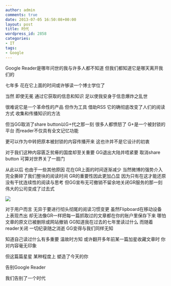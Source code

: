```yaml
---
author: admin
comments: true
date: 2013-07-05 16:50:08+00:00
layout: post
title: 时代
wordpress_id: 2858
categories:
- IT
tags:
- Google
---
```


Google Reader是哪年问世的我与许多人都不知道 但我们都知道它是哪天离开我们的

七年多 花在它上面的时间或许够读一个博士学位了

当然 即使无冕 通过它获取的信息和知识 足以使我安身于信息爆炸之乱世

很难说它是一个革命性的产品 但作为工具 借助RSS 它的确彻底改变了人们的阅读方式 收集和传播知识的方法

但当GG取消了share button以G+代之那一刻 很多人都愤怒了 G+是一个被封锁的平台 而reader不仅具有全文记忆功能

更可以作为中转把原本被封锁的内容传播开来 这也许并不是它设计的初衷

对于我们这种内容匮乏贫瘠的国度却至关重要 GG退出大陆并唔紧要 取消share button 可算对世界关了一扇门

从此以后 也由于一些其他原因 花在GR上面的时间逐渐减少 当然微博的强势介入 完全撕碎了我们整块的阅读时间 GR的重要性因此更加凸显 因为只有在这才能还原没有干扰连续性的阅读与思考 但GG宣布无可撤销不留余地关闭GR服务的那一刻 伟大的公司变成了过去式

![]({{site.baseurl}}/assets/images/blog/20130705-235426.jpg)

对于用户而言 无异于要进行彻头彻尾的阅读习惯变更 虽然Flipboard在移动设备上表现杰出 却无法像GR一样把每一篇抓取过的文章都在你的账户里保存下来 哪怕文章的原文已被删除或网站撤销 GG知道我在过去的七年里读过什么 而随着reader关闭 一切纪录随之消逝 GG变得与我们同样无知

知道自己读过什么有多重要 温故时方知 或许翻开多年前某一篇加星收藏文章时 你对内容毫无印象

但这篇篇星星 某种程度上 塑造了今天的你

告别Google Reader

我们告别了一个时代
